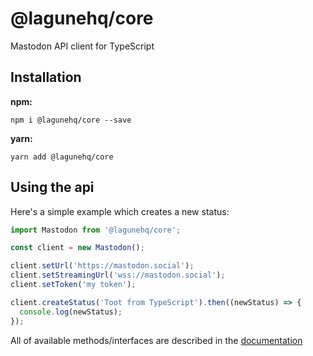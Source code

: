 # @lagunehq/core
Mastodon API client for TypeScript

## Installation
**npm:**
```
npm i @lagunehq/core --save
```

**yarn:**
```
yarn add @lagunehq/core
```

## Using the api
Here's a simple example which creates a new status:
```ts
import Mastodon from '@lagunehq/core';

const client = new Mastodon();

client.setUrl('https://mastodon.social');
client.setStreamingUrl('wss://mastodon.social');
client.setToken('my token');

client.createStatus('Toot from TypeScript').then((newStatus) => {
  console.log(newStatus);
});
```

All of available methods/interfaces are described in the [documentation](https://lagunehq.github.io/core/classes/_mastodon_.mastodon.html)
